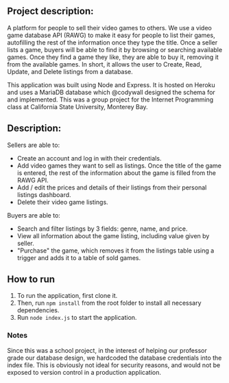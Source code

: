 ## Project description:
A platform for people to sell their video games to others. We use a video game database API (RAWG) to make it easy for people to list their games, autofilling the rest of the information once they type the title. Once a seller lists a game, buyers will be able to find it by browsing or searching available games. Once they find a game they like, they are able to buy it, removing it from the available games. In short, it allows the user to Create, Read, Update, and Delete listings from a database.

This application was built using Node and Express. It is hosted on Heroku and uses a MariaDB database which @codywall designed the schema for and implemented. This was a group project for the Internet Programming class at California State University, Monterey Bay.

## Description:
Sellers are able to: 
- Create an account and log in with their credentials.
- Add video games they want to sell as listings. Once the title of the game is entered, the rest of the information about the game is filled from the RAWG API.
- Add / edit the prices and details of their listings from their personal listings dashboard.
- Delete their video game listings.


Buyers are able to:
- Search and filter listings by 3 fields: genre, name, and price.
- View all information about the game listing, including value given by seller.
- "Purchase" the game, which removes it from the listings table using a trigger and adds it to a table of sold games.

## How to run
1. To run the application, first clone it.
2. Then, run `npm install` from the root folder to install all necessary dependencies.
3. Run `node index.js` to start the application.

### Notes
Since this was a school project, in the interest of helping our professor grade our database design, we hardcoded the database credentials into the index file. This is obviously not ideal for security reasons, and would not be exposed to version control in a production application.
